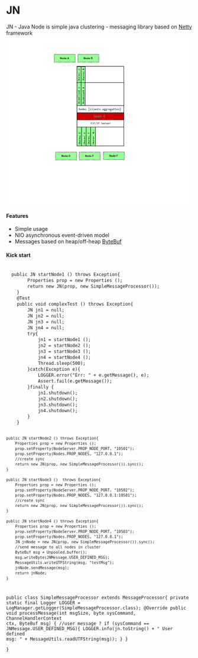 # JN
<p>JN - Java Node is simple java clustering - messaging library based on <a href="http://netty.io">Netty</a> framework 	<img src="https://github.com/artjoma/JN/blob/master/jn/misc/schema.png" />
</p>
<h4>Features</h4>
<ul>
  <li>Simple usage</li>
  <li>NIO asynchronous event-driven model</li>
  <li>Messages based on heap/off-heap <a href="http://netty.io/5.0/api/io/netty/buffer/ByteBuf.html">ByteBuf</a></li>
</ul>
<h4>Kick start</h4>
  <pre><code>
  public JN startNode1 () throws Exception{
		Properties prop = new Properties ();
		return new JN(prop, new SimpleMessageProcessor());
	}
	@Test
	public void complexTest () throws Exception{
		JN jn1 = null;
		JN jn2 = null;
		JN jn3 = null;
		JN jn4 = null;
		try{
			jn1 = startNode1 ();
			jn2 = startNode2 ();
			jn3 = startNode3 ();
			jn4 = startNode4 ();
			Thread.sleep(500);
		}catch(Exception e){
			LOGGER.error("Err: " + e.getMessage(), e);
			Assert.fail(e.getMessage());
		}finally {
			jn1.shutdown();
			jn2.shutdown();
			jn3.shutdown();
			jn4.shutdown();
		}
	}
	
    public JN startNode2 () throws Exception{
		Properties prop = new Properties ();
		prop.setProperty(NodeServer.PROP_NODE_PORT, "10501");
		prop.setProperty(Nodes.PROP_NODES, "127.0.0.1");
		//create sync
		return new JN(prop, new SimpleMessageProcessor()).sync();
    }
	
    public JN startNode3 ()  throws Exception{
		Properties prop = new Properties ();
		prop.setProperty(NodeServer.PROP_NODE_PORT, "10502");
		prop.setProperty(Nodes.PROP_NODES, "127.0.0.1:10501");
		//create sync
		return new JN(prop, new SimpleMessageProcessor()).sync();
    }
	
    public JN startNode4 () throws Exception{
		Properties prop = new Properties ();
		prop.setProperty(NodeServer.PROP_NODE_PORT, "10503");
		prop.setProperty(Nodes.PROP_NODES, "127.0.0.1");
		JN jnNode = new JN(prop, new SimpleMessageProcessor()).sync();
		//send message to all nodes in cluster
		ByteBuf msg = Unpooled.buffer();
		msg.writeByte(JNMessage.USER_DEFINED_MSG);
		MessageUtils.writeUTFString(msg, "testMsg");
		jnNode.sendMessage(msg);
		return jnNode;	
    }
    
public class SimpleMessageProcessor extends MessageProcessor{
	private static final Logger LOGGER = LogManager.getLogger(SimpleMessageProcessor.class);
	@Override
	public void processMessage(int msgSize, byte sysCommand, ChannelHandlerContext ctx, ByteBuf msg) {
		//user message ? 
		if (sysCommand == JNMessage.USER_DEFINED_MSG){
			LOGGER.info(jn.toString() + " User defined msg: " + MessageUtils.readUTFString(msg));
		}
	}	
}


</code></pre>
